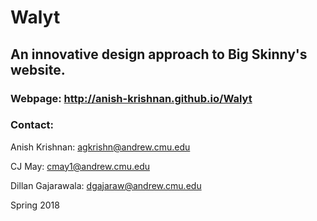 # Walyt

## An innovative design approach to **Big** Skinny's website.

### Webpage: http://anish-krishnan.github.io/Walyt

### Contact:
Anish Krishnan: agkrishn@andrew.cmu.edu

CJ May: cmay1@andrew.cmu.edu 

Dillan Gajarawala: dgajaraw@andrew.cmu.edu


Spring 2018